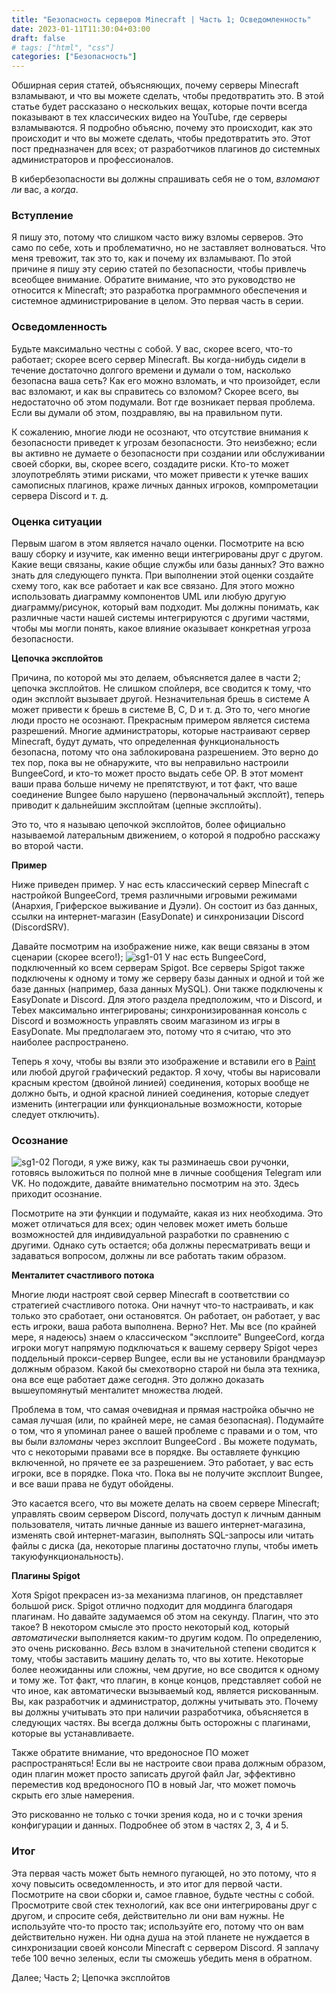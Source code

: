 ```yaml
---
title: "Безопасность серверов Minecraft | Часть 1; Осведомленность"
date: 2023-01-11T11:30:04+03:00
draft: false
# tags: ["html", "css"]
categories: ["Безопасность"]
---
```


Обширная серия статей, объясняющих, почему серверы Minecraft взламывают, и что вы можете сделать, чтобы предотвратить это. В этой статье будет рассказано о нескольких вещах, которые почти всегда показывают в тех классических видео на YouTube, где серверы взламываются. Я подробно объясню, почему это происходит, как это происходит и что вы можете сделать, чтобы предотвратить это. Этот пост предназначен для всех; от разработчиков плагинов до системных администраторов и профессионалов.

В кибербезопасности вы должны спрашивать себя не о том, _взломают ли_ вас, а _когда_.

### Вступление
Я пишу это, потому что слишком часто вижу взломы серверов. Это само по себе, хоть и проблематично, но не заставляет волноваться. Что меня тревожит, так это то, как и почему их взламывают. По этой причине я пишу эту серию статей по безопасности, чтобы привлечь всеобщее внимание. Обратите внимание, что это руководство не относится к Minecraft; это разработка программного обеспечения и системное администрирование в целом. Это первая часть в серии.

### Осведомленность
Будьте максимально честны с собой. У вас, скорее всего, что-то работает; скорее всего сервер Minecraft. Вы когда-нибудь сидели в течение достаточно долгого времени и думали о том, насколько безопасна ваша сеть? Как его можно взломать, и что произойдет, если вас взломают, и как вы справитесь со взломом? Скорее всего, вы недостаточно об этом подумали. Вот где возникает первая проблема. Если вы думали об этом, поздравляю, вы на правильном пути.

К сожалению, многие люди не осознают, что отсутствие внимания к безопасности приведет к угрозам безопасности. Это неизбежно; если вы активно не думаете о безопасности при создании или обслуживании своей сборки, вы, скорее всего, создадите риски. Кто-то может злоупотреблять этими рисками, что может привести к утечке ваших самописных плагинов, краже личных данных игроков, компрометации сервера Discord и т. д.

### Оценка ситуации
Первым шагом в этом является начало оценки. Посмотрите на всю вашу сборку и изучите, как именно вещи интегрированы друг с другом. Какие вещи связаны, какие общие службы или базы данных? Это важно знать для следующего пункта. При выполнении этой оценки создайте схему того, как все работает и как все связано. Для этого можно использовать диаграмму компонентов UML или любую другую диаграмму/рисунок, который вам подходит. Мы должны понимать, как различные части нашей системы интегрируются с другими частями, чтобы мы могли понять, какое влияние оказывает конкретная угроза безопасности.

**Цепочка эксплойтов**

Причина, по которой мы это делаем, объясняется далее в части 2; цепочка эксплойтов. Не слишком спойлеря, все сводится к тому, что один эксплойт вызывает другой. Незначительная брешь в системе A может привести к брешь в системе B, C, D и т. д. Это то, чего многие люди просто не осознают. Прекрасным примером является система разрешений. Многие администраторы, которые настраивают сервер Minecraft, будут думать, что определенная функциональность безопасна, потому что она заблокирована разрешением. Это верно до тех пор, пока вы не обнаружите, что вы неправильно настроили BungeeCord, и кто-то может просто выдать себе OP. В этот момент ваши права больше ничему не препятствуют, и тот факт, что ваше соединение Bungee было нарушено (первоначальный эксплойт), теперь приводит к дальнейшим эксплойтам (цепные эксплойты).

Это то, что я называю цепочкой эксплойтов, более официально называемой латеральным движением, о которой я подробно расскажу во второй части.

**Пример**

Ниже приведен пример. У нас есть классический сервер Minecraft с настройкой BungeeCord, тремя различными игровыми режимами (Анархия, Гриферское выживание и Дуэли). Он состоит из баз данных, ссылки на интернет-магазин (EasyDonate) и синхронизации Discord (DiscordSRV).

Давайте посмотрим на изображение ниже, как вещи связаны в этом сценарии (скорее всего!);
![sg1-01](https://user-images.githubusercontent.com/122451613/211928659-2891023e-eb55-4dab-8b30-a5c9116682ec.png)
У нас есть BungeeCord, подключенный ко всем серверам Spigot. Все серверы Spigot также подключены к одному и тому же серверу базы данных и одной и той же базе данных (например, база данных MySQL). Они также подключены к EasyDonate и Discord. Для этого раздела предположим, что и Discord, и Tebex максимально интегрированы; синхронизированная консоль с Discord и возможность управлять своим магазином из игры в EasyDonate. Мы предполагаем это, потому что я считаю, что это наиболее распространено.

Теперь я хочу, чтобы вы взяли это изображение и вставили его в [Paint](https://paint.js.org/) или любой другой графический редактор. Я хочу, чтобы вы нарисовали красным крестом (двойной линией) соединения, которых вообще не должно быть, и одной красной линией соединения, которые следует изменить (интеграции или функциональные возможности, которые следует отключить).

### Осознание
![sg1-02](https://user-images.githubusercontent.com/122451613/211930306-241a324c-2ece-4692-aa6b-d2d319e0365f.png)
Погоди, я уже вижу, как ты разминаешь свои ручонки, готовясь выложиться по полной мне в личные сообщения Telegram или VK. Но подождите, давайте внимательно посмотрим на это. Здесь приходит осознание.

Посмотрите на эти функции и подумайте, какая из них необходима. Это может отличаться для всех; один человек может иметь больше возможностей для индивидуальной разработки по сравнению с другими. Однако суть остается; оба должны пересматривать вещи и задаваться вопросом, должны ли все работать таким образом.

**Менталитет счастливого потока**

Многие люди настроят свой сервер Minecraft в соответствии со стратегией счастливого потока. Они начнут что-то настраивать, и как только это сработает, они остановятся. Он работает, он работает, у вас есть игроки, ваша работа выполнена. Верно? Нет. Мы все (по крайней мере, я надеюсь) знаем о классическом "эксплоите" BungeeCord, когда игроки могут напрямую подключаться к вашему серверу Spigot через поддельный прокси-сервер Bungee, если вы не установили брандмауэр должным образом. Какой бы смехотворно старой ни была эта техника, она все еще работает даже сегодня. Это должно доказать вышеупомянутый менталитет множества людей.

Проблема в том, что самая очевидная и прямая настройка обычно не самая лучшая (или, по крайней мере, не самая безопасная). Подумайте о том, что я упоминал ранее о вашей проблеме с правами и о том, что вы были _взломаны_ через эксплоит BungeeCord . Вы можете подумать, что с некоторыми правами все в порядке. Вы оставляете функцию включенной, но прячете ее за разрешением. Это работает, у вас есть игроки, все в порядке. Пока что. Пока вы не получите эксплоит Bungee, и все ваши права не будут обойдены.

Это касается всего, что вы можете делать на своем сервере Minecraft; управлять своим сервером Discord, получать доступ к личным данным пользователя, читать личные данные из вашего интернет-магазина, изменять свой интернет-магазин, выполнять SQL-запросы или читать файлы с диска (да, некоторые плагины достаточно глупы, чтобы иметь такую ​​функциональность).

**Плагины Spigot**

Хотя Spigot прекрасен из-за механизма плагинов, он представляет большой риск. Spigot отлично подходит для моддинга благодаря плагинам. Но давайте задумаемся об этом на секунду. Плагин, что это такое? В некотором смысле это просто некоторый код, который _автоматически_ выполняется каким-то другим кодом. По определению, это очень рискованно. _Весь_ взлом в значительной степени сводится к тому, чтобы заставить машину делать то, что вы хотите. Некоторые более неожиданны или сложны, чем другие, но все сводится к одному и тому же. Тот факт, что плагин, в конце концов, представляет собой не что иное, как автоматически вызываемый код, является рискованным. Вы, как разработчик и администратор, должны учитывать это. Почему вы должны учитывать это при наличии разработчика, объясняется в следующих частях. Вы всегда должны быть осторожны с плагинами, которые вы устанавливаете.

Также обратите внимание, что вредоносное ПО может распространяться! Если вы не настроите свои права должным образом, один плагин может просто записать другой файл Jar, эффективно переместив код вредоносного ПО в новый Jar, что может помочь скрыть его злые намерения.

Это рискованно не только с точки зрения кода, но и с точки зрения конфигурации и данных. Подробнее об этом в частях 2, 3, 4 и 5.

### Итог
Эта первая часть может быть немного пугающей, но это потому, что я хочу повысить осведомленность, и это итог для первой части. Посмотрите на свои сборки и, самое главное, будьте честны с собой. Просмотрите свой стек технологий, как все они интегрированы друг с другом, и спросите себя, действительно ли они вам нужны. Не используйте что-то просто так; используйте его, потому что он вам действительно нужен. Ни одна душа на этой планете не нуждается в синхронизации своей консоли Minecraft с сервером Discord. Я заплачу тебе 100 вечно зеленых, если ты сможешь убедить меня в обратном.

Далее; Часть 2; Цепочка эксплойтов
